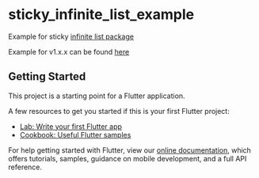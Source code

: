 # sticky_infinite_list_example

Example for sticky [infinite list package](https://github.com/TatsuUkraine/flutter_sticky_infinite_list)

Example for v1.x.x can be found
[here](https://github.com/TatsuUkraine/flutter_sticky_infinite_list_example/tree/1.0.0)

## Getting Started

This project is a starting point for a Flutter application.

A few resources to get you started if this is your first Flutter project:

- [Lab: Write your first Flutter app](https://flutter.dev/docs/get-started/codelab)
- [Cookbook: Useful Flutter samples](https://flutter.dev/docs/cookbook)

For help getting started with Flutter, view our 
[online documentation](https://flutter.dev/docs), which offers tutorials, 
samples, guidance on mobile development, and a full API reference.
